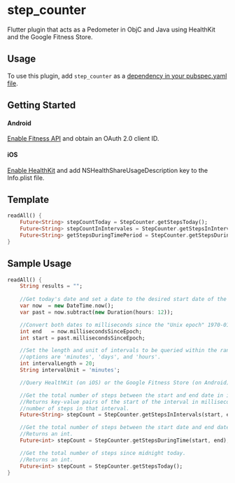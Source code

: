 # step_counter

Flutter plugin that acts as a Pedometer in ObjC and Java using HealthKit and the Google Fitness Store.

## Usage
To use this plugin, add `step_counter` as a [dependency in your pubspec.yaml file](https://flutter.io/platform-plugins/).

## Getting Started
#### Android
[Enable Fitness API](https://developers.google.com/fit/android/get-started) and obtain an OAuth 2.0 client ID.

#### iOS
[Enable HealthKit](https://developer.apple.com/documentation/healthkit/setting_up_healthkit) and add NSHealthShareUsageDescription key to the Info.plist file.

## Template

```dart
readAll() {
    Future<String> stepCountToday = StepCounter.getStepsToday();
    Future<String> stepCountInIntervales = StepCounter.getStepsInIntervals(int startTimeMilliseconds, int endTimeMilliseconds, int intervalQuantity, String intervalUnit);
    Future<String> getStepsDuringTimePeriod = StepCounter.getStepsDuringTime(int startTimeMilliseconds, int endTimeMilliseconds);
}
```

## Sample Usage

```dart
readAll() {
    String results = "";
    
    //Get today's date and set a date to the desired start date of the query.
    var now  = new DateTime.now();
    var past = now.subtract(new Duration(hours: 12));

    //Convert both dates to milliseconds since the "Unix epoch" 1970-01-01T00:00:00Z (UTC).
    int end   = now.millisecondsSinceEpoch;
    int start = past.millisecondsSinceEpoch;

    //Set the length and unit of intervals to be queried within the range of dates previously defined. Current
    //options are 'minutes', 'days', and 'hours'.
    int intervalLength = 20;
    String intervalUnit = 'minutes';

    //Query HealthKit (on iOS) or the Google Fitness Store (on Android) through StepCounter.

    //Get the total number of steps between the start and end date in intervals.
    //Returns key-value pairs of the start of the interval in milliseconds since the "Unix epoch" and the total
    //number of steps in that interval.
    Future<String> stepCount = StepCounter.getStepsInIntervals(start, end, intervalLength, intervalUnit);

    //Get the total number of steps between the start date and end date.
    //Returns an int.
    Future<int> stepCount = StepCounter.getStepsDuringTime(start, end);

    //Get the total number of steps since midnight today.
    //Returns an int.
    Future<int> stepCount = StepCounter.getStepsToday();
}
```